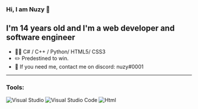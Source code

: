 <!--
:)
-->

### **Hi, I am Nuzy 🤖**

## I'm 14 years old and I'm a web developer and software engineer
-   👨‍💻 C# / C++ / Python/ HTML5/ CSS3
-   :pencil2: Predestined to win.
-   :thought_balloon: If you need me, contact me on discord: nuzy#0001
---
### Tools:
![Visual Studio](https://img.shields.io/badge/Visual%20Studio-5C2D91.svg?style=for-the-badge&logo=visual-studio&logoColor=white)
![Visual Studio Code](https://img.shields.io/badge/Visual%20Studio%20Code-0078d7.svg?style=for-the-badge&logo=visual-studio-code&logoColor=white)
![Html](https://img.shields.io/badge/HTML5-E34F26?style=for-the-badge&logo=html5&logoColor=white)
